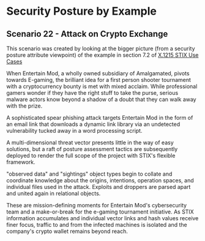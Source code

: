 # Security Posture by Example

## Scenario 22 - Attack on Crypto Exchange

This scenario was created by looking at the bigger picture
(from a security posture attribute viewpoint)
of the example in section 7.2 of
[X.1215 STIX Use Cases](https://www.itu.int/ITU-T/recommendations/rec.aspx?rec=13849)

When Entertain Mod, a wholly owned subsidiary of Amalgamated, pivots towards E-gaming, 
the brilliant idea for a first person shooter tournament with a cryptocurrency bounty
is met with mixed acclaim. While professional gamers wonder if they have the right stuff
to take the purse, serious malware actors know beyond a shadow of a doubt that they
can walk away with the prize. 

A sophisticated spear phishing attack targets Entertain Mod in the form of an email link
that downloads a dynamic link library via an undetected vulnerability tucked away in a 
word processing script. 

A multi-dimensional threat vector presents little in the way of easy solutions, but a raft
of posture assessment tactics are subsequently deployed to render the full scope of the project
with STIX's flexible framework.

"observed data" and "sightings" object types begin to collate and coordinate knowledge about the origins,
intentions, operation spaces, and individual files used in the attack. Exploits and droppers are parsed apart and united again in 
relational objects.

These are mission-defining moments for Entertain Mod's cybersecurity team and a make-or-break for the
e-gaming tournament initiative. As STIX information accumulates and individual vector links and hash values
receive finer focus, traffic to and from the infected machines is isolated and the company's crypto wallet remains 
beyond reach. 
